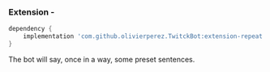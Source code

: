 ### Extension - 

```groovy
dependency {
    implementation 'com.github.olivierperez.TwitckBot:extension-repeat:0.0.4'
}
```

The bot will say, once in a way, some preset sentences.
